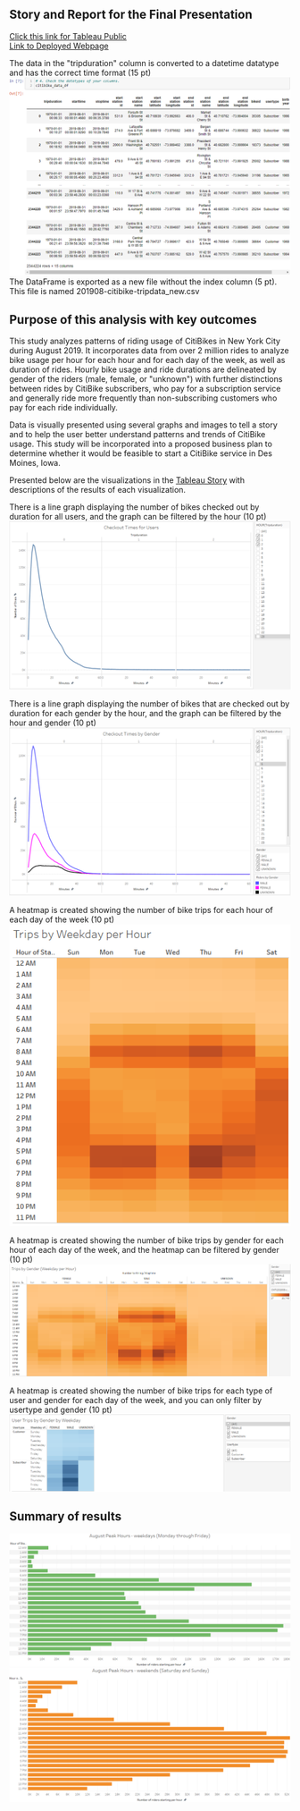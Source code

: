 ## Story and Report for the Final Presentation
[Click this link for Tableau Public](https://public.tableau.com/app/profile/ken.akerman/viz/Module14ChallengebyKenAkerman/Story?publish=yes "Link to dashboard")<br>
[Link to Deployed Webpage](https://highpointer.github.io/Bikesharing_CitiBike/)

The data in the "tripduration" column is converted to a datetime datatype and has the correct time format (15 pt)
![Output_of_converted_values_of_tripduration](Contacts/Output_of_converted_values_of_tripduration.png)
The DataFrame is exported as a new file without the index column (5 pt). This file is named 201908-citibike-tripdata_new.csv

## Purpose of this analysis with key outcomes
This study analyzes patterns of riding usage of CitiBikes in New York City during August 2019. It incorporates data from over 2 million rides to analyze bike usage per hour for each hour and for each day of the week, as well as duration of rides. Hourly bike usage and ride durations are delineated by gender of the riders (male, female, or "unknown") with further distinctions between rides by CitiBike subscribers, who pay for a subscription service and generally ride more frequently than non-subscribing customers who pay for each ride individually. 

Data is visually presented using several graphs and images to tell a story and to help the user better understand patterns and trends of CitiBike usage. This study will be incorporated into a proposed business plan to determine whether it would be feasible to start a CitiBike service in Des Moines, Iowa.

Presented below are the visualizations in the [Tableau Story](https://public.tableau.com/app/profile/ken.akerman/viz/Module14ChallengebyKenAkerman/Story?publish=yes "Link to dashboard") with descriptions of the results of each visualization.

There is a line graph displaying the number of bikes checked out by duration for all users, and the graph can be filtered by the hour (10 pt)
![Checkout_Times_for_Users_Viz](Contacts/Checkout_Times_for_Users_Viz.png)

There is a line graph displaying the number of bikes that are checked out by duration for each gender by the hour, and the graph can be filtered by the hour and gender (10 pt)
![Checkout_Times_for_Gender_Viz](Contacts/Checkout_Times_for_Gender_Viz.png)

A heatmap is created showing the number of bike trips for each hour of each day of the week (10 pt)
![Trips_by_Weekday_per_Hour_Viz](Contacts/Trips_by_Weekday_per_Hour_Viz.png)

A heatmap is created showing the number of bike trips by gender for each hour of each day of the week, and the heatmap can be filtered by gender (10 pt)
![Trips_by_Gender_(Weekday_per_Hour)_Viz](Contacts/Trips_by_Gender_(Weekday_per_Hour)_Viz.png)

A heatmap is created showing the number of bike trips for each type of user and gender for each day of the week, and you can only filter by usertype and gender (10 pt)
![User_Trips_by_Gender_by_Weekday_Viz](Contacts/User_Trips_by_Gender_by_Weekday_Viz.png)

## Summary of results
![August_peak_weekdays](Contacts/August_peak_weekdays.png)
![August_peak_weekends](Contacts/August_peak_weekends.png)
